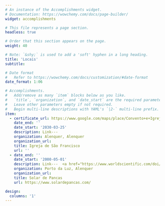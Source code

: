 ```yaml
---
# An instance of the Accomplishments widget.
# Documentation: https://wowchemy.com/docs/page-builder/
widget: accomplishments

# This file represents a page section.
headless: true

# Order that this section appears on the page.
weight: 40

# Note: `&shy;` is used to add a 'soft' hyphen in a long heading.
title: 'Locais'
subtitle:

# Date format
#   Refer to https://wowchemy.com/docs/customization/#date-format
date_format: 1:06

# Accomplishments.
#   Add/remove as many `item` blocks below as you like.
#   `title`, `organization`, and `date_start` are the required parameters.
#   Leave other parameters empty if not required.
#   Begin multi-line descriptions with YAML's `|2-` multi-line prefix.
item:
  - certificate_url: https://www.google.com/maps/place/Convento+e+Igreja+de+S%C3%A3o+Francisco/@39.0538397,-9.0123836,18.12z/data=!4m5!3m4!1s0xd18d9ffc4765c45:0x247319766d6b7083!8m2!3d39.0538259!4d-9.0122711
    date_end: ''
    date_start: '2030-03-25'
    description: Link---
    organization: Alenquer, Alenquer
    organization_url: 
    title: Igreja de São Francisco
    url: ''
  - date_end: ''
    date_start: '2000-05-01'
    description: Link---  <a href="https://www.worldscientific.com/doi/abs/10.1142/S0218202522500580">(Link)</a>.
    organization: Porto da Luz, Alenquer
    organization_url: 
    title: Solar de Pancas
    url: https://www.solardepancas.com/

design:
  columns: '1'
---
```

